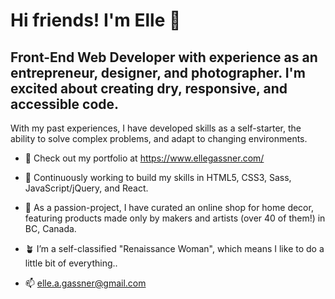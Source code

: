 # Hi friends! I'm Elle 🐳

## Front-End Web Developer with experience as an entrepreneur, designer, and photographer. I'm excited about creating dry, responsive, and accessible code. 

With my past experiences, I have developed skills as a self-starter, the ability to solve complex problems, and adapt to changing environments.

+ :eyes: Check out my portfolio at https://www.ellegassner.com/ 

+ 🏫 Continuously working to build my skills in HTML5, CSS3, Sass, JavaScript/jQuery, and React.

+ 🛒 As a passion-project, I have curated an online shop for home decor, featuring products made only by makers and artists (over 40 of them!) in BC, Canada.

+ 🪴 I’m a self-classified "Renaissance Woman", which means I like to do a little bit of everything.. 

+ 📫 elle.a.gassner@gmail.com
<!---
ellegassner/ellegassner is a ✨ special ✨ repository because its `README.md` (this file) appears on your GitHub profile.
You can click the Preview link to take a look at your changes.
--->
